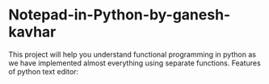 # Notepad-in-Python-by-ganesh-kavhar
This project will help you understand functional programming in python as we have implemented almost everything using separate functions. Features of python text editor:
